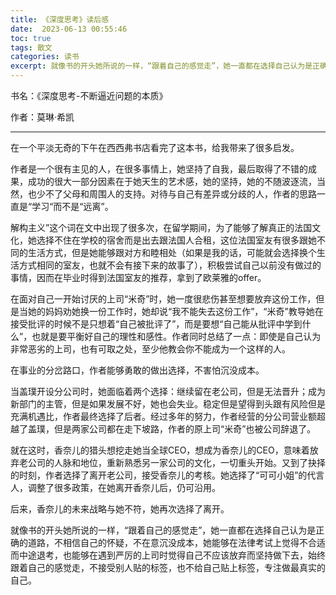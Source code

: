 ```yaml
---
title: 《深度思考》读后感
date:  2023-06-13 00:55:46
toc: true
tags: 散文
categories: 读书
excerpt: 就像书的开头她所说的一样，“跟着自己的感觉走”，她一直都在选择自己认为是正确的道路，不相信自己的怀疑，不在意沉没成本，她能够在法律考试上觉得不合适而中途退考，也能够在遇到严厉的上司时觉得自己不应该放弃而坚持做下去，始终跟着自己的感觉走，不接受别人贴的标签，也不给自己贴上标签，专注做最真实的自己。
---
```

书名：《深度思考-不断逼近问题的本质》

作者：莫琳·希凯

---

在一个平淡无奇的下午在西西弗书店看完了这本书，给我带来了很多启发。

作者是一个很有主见的人，在很多事情上，她坚持了自我，最后取得了不错的成果，成功的很大一部分因素在于她天生的艺术感，她的坚持，她的不随波逐流，当然，也少不了父母和周围人的支持。对待与自己有差异或分歧的人，作者的思路一直是“学习“而不是“远离”。

解构主义”这个词在文中出现了很多次，在留学期间，为了能够了解真正的法国文化，她选择不住在学校的宿舍而是出去跟法国人合租，这位法国室友有很多跟她不同的生活方式，但是她能够跟对方和睦相处（如果是我的话，可能就会选择换个生活方式相同的室友，也就不会有接下来的故事了），积极尝试自己以前没有做过的事情，因而在毕业时得到法国室友的推荐，拿到了欧莱雅的offer。

在面对自己一开始讨厌的上司“米奇”时，她一度很悲伤甚至想要放弃这份工作，但是当她的妈妈劝她换一份工作时，她却说“我不能失去这份工作”，“米奇”教导她在接受批评的时候不是只想着“自己被批评了”，而是要想“自己能从批评中学到什么”，也就是要平衡好自己的理性和感性。作者同时总结了一点：即使是自己认为非常恶劣的上司，也有可取之处，至少他教会你不能成为一个这样的人。

在事业的分岔路口，作者能够勇敢的做出选择，不害怕沉没成本。

当盖璞开设分公司时，她面临着两个选择：继续留在老公司，但是无法晋升；成为新部门的主管，但是如果发展不好，她也会失业。稳定但是望得到头跟有风险但是充满机遇比，作者最终选择了后者。经过多年的努力，作者经营的分公司营业额超越了盖璞，但是两家公司都在走下坡路，作者的原上司“米奇”也被公司辞退了。

就在这时，香奈儿的猎头想挖走她当全球CEO，想成为香奈儿的CEO，意味着放弃老公司的人脉和地位，重新熟悉另一家公司的文化，一切重头开始。又到了抉择的时刻，作者选择了离开老公司，接受香奈儿的考核。她选择了“可可小姐”的代言人，调整了很多政策，在她离开香奈儿后，仍可沿用。

后来，香奈儿的未来战略与她不符，她再次选择了离开。

就像书的开头她所说的一样，“跟着自己的感觉走”，她一直都在选择自己认为是正确的道路，不相信自己的怀疑，不在意沉没成本，她能够在法律考试上觉得不合适而中途退考，也能够在遇到严厉的上司时觉得自己不应该放弃而坚持做下去，始终跟着自己的感觉走，不接受别人贴的标签，也不给自己贴上标签，专注做最真实的自己。
